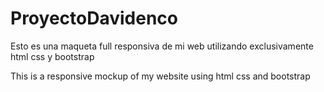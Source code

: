 # ProyectoDavidenco


Esto es una maqueta full responsiva de mi web utilizando exclusivamente html css y bootstrap

This is a responsive mockup of my website using html css and bootstrap
